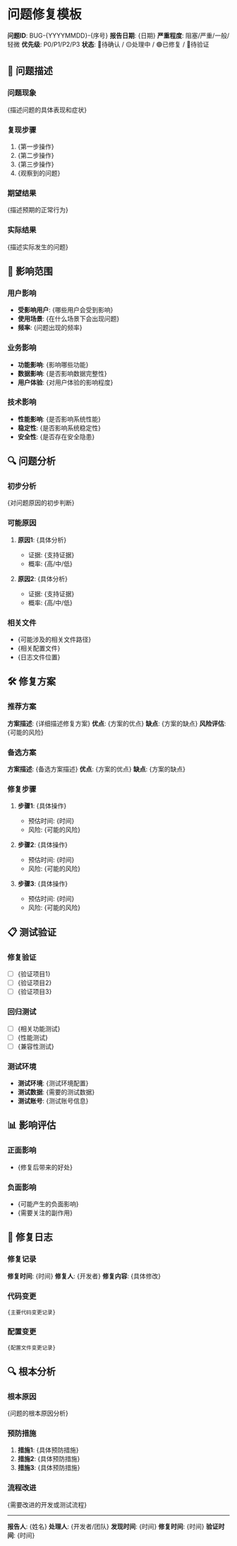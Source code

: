 # 问题修复模板

**问题ID**: BUG-{YYYYMMDD}-{序号}
**报告日期**: {日期}
**严重程度**: 阻塞/严重/一般/轻微
**优先级**: P0/P1/P2/P3
**状态**: 🔴待确认 / 🟡处理中 / 🟢已修复 / 🔵待验证

## 🐛 问题描述

### 问题现象
{描述问题的具体表现和症状}

### 复现步骤
1. {第一步操作}
2. {第二步操作}
3. {第三步操作}
4. {观察到的问题}

### 期望结果
{描述预期的正常行为}

### 实际结果
{描述实际发生的问题}

## 🎯 影响范围

### 用户影响
- **受影响用户**: {哪些用户会受到影响}
- **使用场景**: {在什么场景下会出现问题}
- **频率**: {问题出现的频率}

### 业务影响
- **功能影响**: {影响哪些功能}
- **数据影响**: {是否影响数据完整性}
- **用户体验**: {对用户体验的影响程度}

### 技术影响
- **性能影响**: {是否影响系统性能}
- **稳定性**: {是否影响系统稳定性}
- **安全性**: {是否存在安全隐患}

## 🔍 问题分析

### 初步分析
{对问题原因的初步判断}

### 可能原因
1. **原因1**: {具体分析}
   - 证据: {支持证据}
   - 概率: {高/中/低}

2. **原因2**: {具体分析}
   - 证据: {支持证据}
   - 概率: {高/中/低}

### 相关文件
- {可能涉及的相关文件路径}
- {相关配置文件}
- {日志文件位置}

## 🛠️ 修复方案

### 推荐方案
**方案描述**: {详细描述修复方案}
**优点**: {方案的优点}
**缺点**: {方案的缺点}
**风险评估**: {可能的风险}

### 备选方案
**方案描述**: {备选方案描述}
**优点**: {方案的优点}
**缺点**: {方案的缺点}

### 修复步骤
1. **步骤1**: {具体操作}
   - 预估时间: {时间}
   - 风险: {可能的风险}

2. **步骤2**: {具体操作}
   - 预估时间: {时间}
   - 风险: {可能的风险}

3. **步骤3**: {具体操作}
   - 预估时间: {时间}
   - 风险: {可能的风险}

## 📋 测试验证

### 修复验证
- [ ] {验证项目1}
- [ ] {验证项目2}
- [ ] {验证项目3}

### 回归测试
- [ ] {相关功能测试}
- [ ] {性能测试}
- [ ] {兼容性测试}

### 测试环境
- **测试环境**: {测试环境配置}
- **测试数据**: {需要的测试数据}
- **测试账号**: {测试账号信息}

## 📊 影响评估

### 正面影响
- {修复后带来的好处}

### 负面影响
- {可能产生的负面影响}
- {需要关注的副作用}

## 📝 修复日志

### 修复记录
**修复时间**: {时间}
**修复人**: {开发者}
**修复内容**: {具体修改}

### 代码变更
```
{主要代码变更记录}
```

### 配置变更
```
{配置文件变更记录}
```

## 🔍 根本分析

### 根本原因
{问题的根本原因分析}

### 预防措施
1. **措施1**: {具体预防措施}
2. **措施2**: {具体预防措施}
3. **措施3**: {具体预防措施}

### 流程改进
{需要改进的开发或测试流程}

---

**报告人**: {姓名}
**处理人**: {开发者/团队}
**发现时间**: {时间}
**修复时间**: {时间}
**验证时间**: {时间}